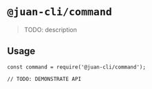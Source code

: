 # `@juan-cli/command`

> TODO: description

## Usage

```
const command = require('@juan-cli/command');

// TODO: DEMONSTRATE API
```
